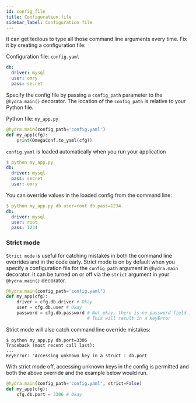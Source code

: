 ```yaml
---
id: config_file
title: Configuration file
sidebar_label: Configuration file
---
```


It can get tedious to type all those command line arguments every time.
Fix it by creating a configuration file:

Configuration file: `config.yaml`
```yaml
db:
  driver: mysql
  user: omry
  pass: secret
```

Specify the config file by passing a `config_path` parameter to the `@hydra.main()` decorator.
The location of the `config_path` is relative to your Python file.

Python file: `my_app.py`
```python
@hydra.main(config_path='config.yaml')
def my_app(cfg):
    print(OmegaConf.to_yaml(cfg))
```

`config.yaml` is loaded automatically when you run your application
```yaml
$ python my_app.py
db:
  driver: mysql
  pass: secret
  user: omry
```

You can override values in the loaded config from the command line:
```yaml
$ python my_app.py db.user=root db.pass=1234
db:
  driver: mysql
  user: root
  pass: 1234
```


### Strict mode
`Strict mode` is useful for catching mistakes in both the command line overrides and in the code early.
Strict mode is on by default when you specify a configuration file for the `config_path` argument in `@hydra.main` decorator.
It can be turned on or off via the `strict` argument in your `@hydra.main()` decorator.

```python
@hydra.main(config_path='config.yaml')
def my_app(cfg):
    driver = cfg.db.driver # Okay
    user = cfg.db.user # Okay
    password = cfg.db.password # Not okay, there is no password field in db!
                               # This will result in a KeyError
```

Strict mode will also catch command line override mistakes:
```text
$ python my_app.py db.port=3306
Traceback (most recent call last):
...
KeyError: 'Accessing unknown key in a struct : db.port
```

With strict mode off, accessing unknown keys in the config is permitted and both the above override and the example
below would run.
```python
@hydra.main(config_path='config.yaml', strict=False)
def my_app(cfg):
    cfg.db.port = 3306 # Okay
```
